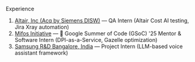 Experience
1. [Altair, Inc (Acq by Siemens DISW)](https://altair.com/) — QA Intern (Altair Cost AI testing, Jira Xray automation)
2. [Mifos Initiative](https://products.mifos.org/mifos-gazelle/) — 🔆 Google Summer of Code (GSoC) '25 Mentor & Software Intern (DPI-as-a-Service, Gazelle optimization)
3. [Samsung R&D Bangalore, India](https://research.samsung.com/sri-b) — Project Intern (LLM-based voice assistant framework)
